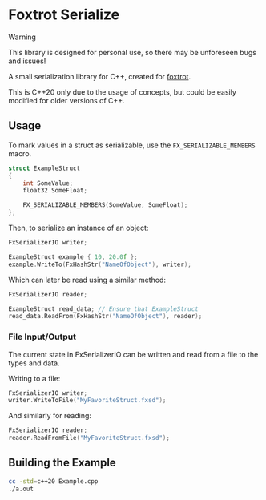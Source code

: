 
# Foxtrot Serialize

> [!WARNING]
> This library is designed for personal use, so there may be unforeseen bugs and issues!


A small serialization library for C++, created for [foxtrot](https://github.com/emd22/foxtrot).

This is C++20 only due to the usage of concepts, but could be easily modified for older versions of C++.


## Usage
To mark values in a struct as serializable, use the `FX_SERIALIZABLE_MEMBERS` macro.
```cpp
struct ExampleStruct
{
    int SomeValue;
    float32 SomeFloat;

    FX_SERIALIZABLE_MEMBERS(SomeValue, SomeFloat);
};
```

Then, to serialize an instance of an object:

```cpp
FxSerializerIO writer;

ExampleStruct example { 10, 20.0f };
example.WriteTo(FxHashStr("NameOfObject"), writer);
```

Which can later be read using a similar method:

```cpp
FxSerializerIO reader;

ExampleStruct read_data; // Ensure that ExampleStruct
read_data.ReadFrom(FxHashStr("NameOfObject"), reader);
```

### File Input/Output

The current state in FxSerializerIO can be written and read from a file to the types and data.

Writing to a file:
```cpp
FxSerializerIO writer;
writer.WriteToFile("MyFavoriteStruct.fxsd");
```

And similarly for reading:

```cpp
FxSerializerIO reader;
reader.ReadFromFile("MyFavoriteStruct.fxsd");
```

## Building the Example

```sh
cc -std=c++20 Example.cpp
./a.out
```
